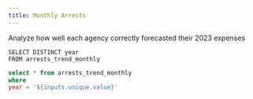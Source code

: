 ```yaml
---
title: Monthly Arrests
---
```


Analyze how well each agency correctly forecasted their 2023 expenses


```unique
SELECT DISTINCT year
FROM arrests_trend_monthly
```

<Dropdown
    name=unique
    data={unique}
    value=year
    title="Select a year" 
    defaultValue=2023
/>

```sql arrests_trend_monthly
select * from arrests_trend_monthly 
where 
year = '${inputs.unique.value}'
```
<DataTable data={arrests_trend_monthly}/>


<LineChart
    data={arrests_trend_monthly}
    x=month
    y=total_arrests
    sort=false
/>



